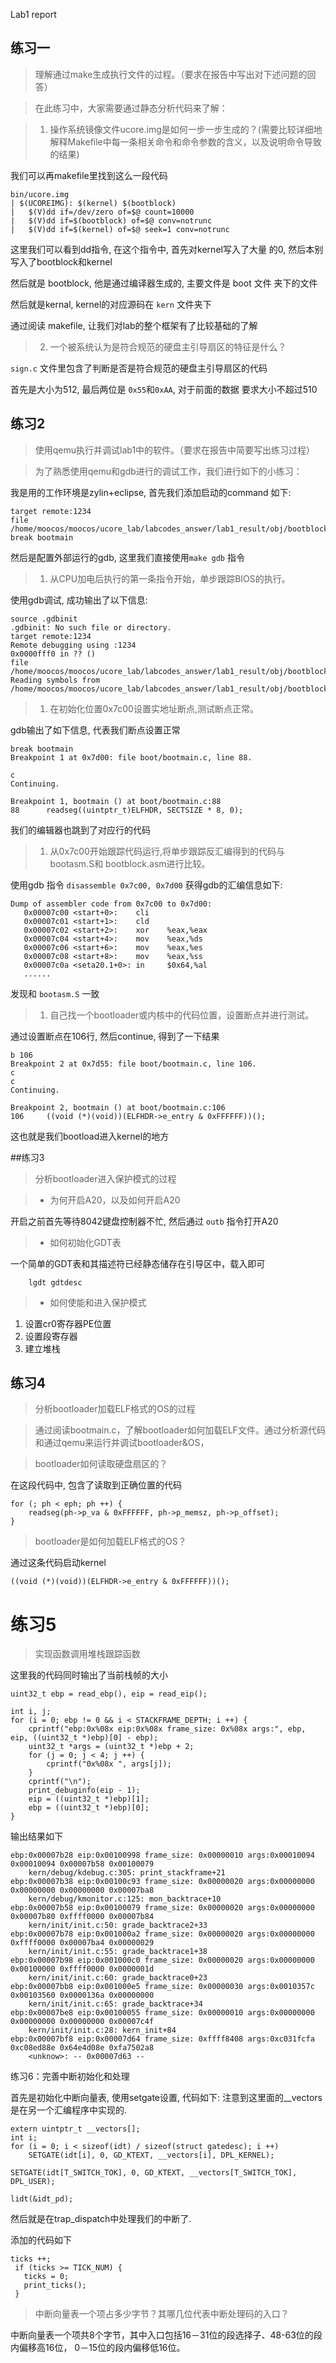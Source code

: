 Lab1 report

## 练习一

> 理解通过make生成执行文件的过程。（要求在报告中写出对下述问题的回答）

> 在此练习中，大家需要通过静态分析代码来了解：

> 1. 操作系统镜像文件ucore.img是如何一步一步生成的？(需要比较详细地解释Makefile中每一条相关命令和命令参数的含义，以及说明命令导致的结果)

我们可以再makefile里找到这么一段代码
```
bin/ucore.img
| $(UCOREIMG): $(kernel) $(bootblock)
|	$(V)dd if=/dev/zero of=$@ count=10000
|	$(V)dd if=$(bootblock) of=$@ conv=notrunc
|	$(V)dd if=$(kernel) of=$@ seek=1 conv=notrunc
```
这里我们可以看到dd指令, 在这个指令中, 首先对kernel写入了大量
的0, 然后本别写入了bootblock和kernel

然后就是 bootblock, 他是通过编译器生成的, 主要文件是 boot 文件
夹下的文件

然后就是kernal, kernel的对应源码在 `kern` 文件夹下

通过阅读 makefile, 让我们对lab的整个框架有了比较基础的了解

> 2. 一个被系统认为是符合规范的硬盘主引导扇区的特征是什么？

`sign.c` 文件里包含了判断是否是符合规范的硬盘主引导扇区的代码

首先是大小为512, 最后两位是 `0x55`和`0xAA`, 对于前面的数据
要求大小不超过510

## 练习2

> 使用qemu执行并调试lab1中的软件。（要求在报告中简要写出练习过程）

> 为了熟悉使用qemu和gdb进行的调试工作，我们进行如下的小练习：

我是用的工作环境是zylin+eclipse, 首先我们添加启动的command 如下:
```
target remote:1234
file /home/moocos/moocos/ucore_lab/labcodes_answer/lab1_result/obj/bootblock.o
break bootmain
```
然后是配置外部运行的gdb, 这里我们直接使用`make gdb` 指令


> 1. 从CPU加电后执行的第一条指令开始，单步跟踪BIOS的执行。

使用gdb调试, 成功输出了以下信息:
```
source .gdbinit
.gdbinit: No such file or directory.
target remote:1234
Remote debugging using :1234
0x0000fff0 in ?? ()
file /home/moocos/moocos/ucore_lab/labcodes_answer/lab1_result/obj/bootblock.o
Reading symbols from /home/moocos/moocos/ucore_lab/labcodes_answer/lab1_result/obj/bootblock.o...done.
```
> 1. 在初始化位置0x7c00设置实地址断点,测试断点正常。

gdb输出了如下信息, 代表我们断点设置正常
```
break bootmain
Breakpoint 1 at 0x7d00: file boot/bootmain.c, line 88.

c
Continuing.

Breakpoint 1, bootmain () at boot/bootmain.c:88
88	    readseg((uintptr_t)ELFHDR, SECTSIZE * 8, 0);
```
我们的编辑器也跳到了对应行的代码

> 1. 从0x7c00开始跟踪代码运行,将单步跟踪反汇编得到的代码与bootasm.S和 bootblock.asm进行比较。

使用gdb 指令 `disassemble 0x7c00, 0x7d00` 获得gdb的汇编信息如下:

```
Dump of assembler code from 0x7c00 to 0x7d00:
   0x00007c00 <start+0>:	cli
   0x00007c01 <start+1>:	cld
   0x00007c02 <start+2>:	xor    %eax,%eax
   0x00007c04 <start+4>:	mov    %eax,%ds
   0x00007c06 <start+6>:	mov    %eax,%es
   0x00007c08 <start+8>:	mov    %eax,%ss
   0x00007c0a <seta20.1+0>:	in     $0x64,%al
   ......
```

发现和 `bootasm.S` 一致

> 1. 自己找一个bootloader或内核中的代码位置，设置断点并进行测试。

通过设置断点在106行, 然后continue, 得到了一下结果
```
b 106
Breakpoint 2 at 0x7d55: file boot/bootmain.c, line 106.
c
c
Continuing.

Breakpoint 2, bootmain () at boot/bootmain.c:106
106	    ((void (*)(void))(ELFHDR->e_entry & 0xFFFFFF))();
```
这也就是我们bootload进入kernel的地方

##练习3

> 分析bootloader进入保护模式的过程

> * 为何开启A20，以及如何开启A20

开启之前首先等待8042键盘控制器不忙, 然后通过
`outb` 指令打开A20

> * 如何初始化GDT表

一个简单的GDT表和其描述符已经静态储存在引导区中，载入即可

	    lgdt gdtdesc

> * 如何使能和进入保护模式

1. 设置cr0寄存器PE位置
2. 设置段寄存器
3. 建立堆栈

## 练习4

> 分析bootloader加载ELF格式的OS的过程

> 通过阅读bootmain.c，了解bootloader如何加载ELF文件。通过分析源代码和通过qemu来运行并调试bootloader&OS，

> bootloader如何读取硬盘扇区的？

在这段代码中, 包含了读取到正确位置的代码
```
for (; ph < eph; ph ++) {
    readseg(ph->p_va & 0xFFFFFF, ph->p_memsz, ph->p_offset);
}
```


> bootloader是如何加载ELF格式的OS？

通过这条代码启动kernel
```
((void (*)(void))(ELFHDR->e_entry & 0xFFFFFF))();
```

# 练习5

> 实现函数调用堆栈跟踪函数

这里我的代码同时输出了当前栈帧的大小
```
uint32_t ebp = read_ebp(), eip = read_eip();

int i, j;
for (i = 0; ebp != 0 && i < STACKFRAME_DEPTH; i ++) {
    cprintf("ebp:0x%08x eip:0x%08x frame_size: 0x%08x args:", ebp, eip, ((uint32_t *)ebp)[0] - ebp);
    uint32_t *args = (uint32_t *)ebp + 2;
    for (j = 0; j < 4; j ++) {
        cprintf("0x%08x ", args[j]);
    }
    cprintf("\n");
    print_debuginfo(eip - 1);
    eip = ((uint32_t *)ebp)[1];
    ebp = ((uint32_t *)ebp)[0];
}
```

输出结果如下

```
ebp:0x00007b28 eip:0x00100998 frame_size: 0x00000010 args:0x00010094 0x00010094 0x00007b58 0x00100079
    kern/debug/kdebug.c:305: print_stackframe+21
ebp:0x00007b38 eip:0x00100c93 frame_size: 0x00000020 args:0x00000000 0x00000000 0x00000000 0x00007ba8
    kern/debug/kmonitor.c:125: mon_backtrace+10
ebp:0x00007b58 eip:0x00100079 frame_size: 0x00000020 args:0x00000000 0x00007b80 0xffff0000 0x00007b84
    kern/init/init.c:50: grade_backtrace2+33
ebp:0x00007b78 eip:0x001000a2 frame_size: 0x00000020 args:0x00000000 0xffff0000 0x00007ba4 0x00000029
    kern/init/init.c:55: grade_backtrace1+38
ebp:0x00007b98 eip:0x001000c0 frame_size: 0x00000020 args:0x00000000 0x00100000 0xffff0000 0x0000001d
    kern/init/init.c:60: grade_backtrace0+23
ebp:0x00007bb8 eip:0x001000e5 frame_size: 0x00000030 args:0x0010357c 0x00103560 0x0000136a 0x00000000
    kern/init/init.c:65: grade_backtrace+34
ebp:0x00007be8 eip:0x00100055 frame_size: 0x00000010 args:0x00000000 0x00000000 0x00000000 0x00007c4f
    kern/init/init.c:28: kern_init+84
ebp:0x00007bf8 eip:0x00007d64 frame_size: 0xffff8408 args:0xc031fcfa 0xc08ed88e 0x64e4d08e 0xfa7502a8
    <unknow>: -- 0x00007d63 --
```

练习6：完善中断初始化和处理

首先是初始化中断向量表, 使用setgate设置, 代码如下:
注意到这里面的__vectors是在另一个汇编程序中实现的.

```
extern uintptr_t __vectors[];
int i;
for (i = 0; i < sizeof(idt) / sizeof(struct gatedesc); i ++)
    SETGATE(idt[i], 0, GD_KTEXT, __vectors[i], DPL_KERNEL);

SETGATE(idt[T_SWITCH_TOK], 0, GD_KTEXT, __vectors[T_SWITCH_TOK], DPL_USER);

lidt(&idt_pd);
```

然后就是在trap_dispatch中处理我们的中断了.

添加的代码如下
```
ticks ++;
 if (ticks >= TICK_NUM) {
   ticks = 0;
   print_ticks();
 }
```

> 中断向量表一个项占多少字节？其哪几位代表中断处理码的入口？

中断向量表一个项共8个字节，其中入口包括16－31位的段选择子、48-63位的段内偏移高16位，
0－15位的段内偏移低16位。
